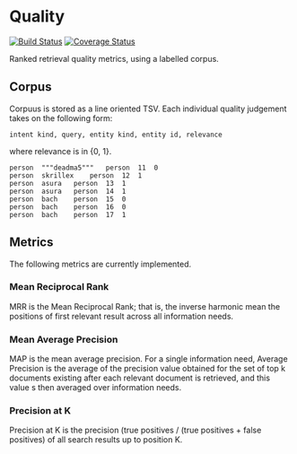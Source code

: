 # Quality

[![Build Status](https://travis-ci.org/purzelrakete/quality.png)](https://travis-ci.org/purzelrakete/quality)
[![Coverage Status](https://coveralls.io/repos/purzelrakete/quality/badge.png?branch=master)](https://coveralls.io/r/purzelrakete/quality?branch=master)

Ranked retrieval quality metrics, using a labelled corpus.

## Corpus

Corpuus is stored as a line oriented TSV. Each individual quality judgement
takes on the following form:

    intent kind, query, entity kind, entity id, relevance

where relevance is in {0, 1}.

    person	"""deadma5"""	person	11	0
    person	skrillex	person	12	1
    person	asura	person	13	1
    person	asura	person	14	1
    person	bach	person	15	0
    person	bach	person	16	0
    person	bach	person	17	1

## Metrics

The following metrics are currently implemented.

### Mean Reciprocal Rank

MRR is the Mean Reciprocal Rank; that is, the inverse harmonic mean the
positions of first relevant result across all information needs.

### Mean Average Precision

MAP is the mean average precision. For a single information need, Average
Precision is the average of the precision value obtained for the set of top
k documents existing after each relevant document is retrieved, and this value
s then averaged over information needs.

### Precision at K

Precision at K is the precision (true positives / (true positives + false
positives) of all search results up to position K.
